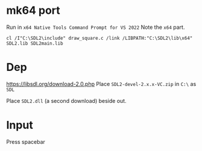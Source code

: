 # mk64 port
Run in `x64 Native Tools Command Prompt for VS 2022`
Note the `x64` part.
```
cl /I"C:\SDL2\include" draw_square.c /link /LIBPATH:"C:\SDL2\lib\x64" SDL2.lib SDL2main.lib
```

# Dep
https://libsdl.org/download-2.0.php
Place `SDL2-devel-2.x.x-VC.zip` in `C:\` as `SDL`

Place `SDL2.dll` (a second download) beside out.

# Input
Press spacebar
